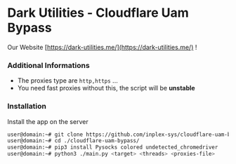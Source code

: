 # Dark Utilities - Cloudflare Uam Bypass

Our Website [https://dark-utilities.me/](https://dark-utilities.me/) !

### Additional Informations
 - The proxies type are `http,https` ...
 - You need fast proxies without this, the script will be **unstable**

### Installation
Install the app on the server
```sh
user@domain:~# git clone https://github.com/inplex-sys/cloudflare-uam-bypass.git
user@domain:~# cd ./cloudflare-uam-bypass/
user@domain:~# pip3 install Pysocks colored undetected_chromedriver
user@domain:~# python3 ./main.py <target> <threads> <proxies-file>
```

